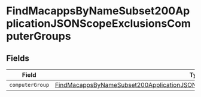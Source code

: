 # FindMacappsByNameSubset200ApplicationJSONScopeExclusionsComputerGroups


## Fields

| Field                                                                                                                                                                                                 | Type                                                                                                                                                                                                  | Required                                                                                                                                                                                              | Description                                                                                                                                                                                           |
| ----------------------------------------------------------------------------------------------------------------------------------------------------------------------------------------------------- | ----------------------------------------------------------------------------------------------------------------------------------------------------------------------------------------------------- | ----------------------------------------------------------------------------------------------------------------------------------------------------------------------------------------------------- | ----------------------------------------------------------------------------------------------------------------------------------------------------------------------------------------------------- |
| `computerGroup`                                                                                                                                                                                       | [FindMacappsByNameSubset200ApplicationJSONScopeExclusionsComputerGroupsComputerGroup](../../models/operations/findmacappsbynamesubset200applicationjsonscopeexclusionscomputergroupscomputergroup.md) | :heavy_minus_sign:                                                                                                                                                                                    | N/A                                                                                                                                                                                                   |